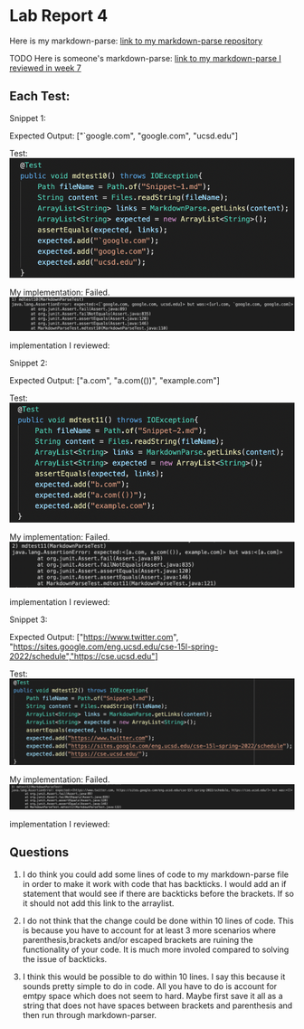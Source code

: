 # Lab Report 4
Here is my markdown-parse:
[link to my markdown-parse repository](https://github.com/janayagarcia/markdown-parser)

TODO
Here is someone's markdown-parse:
[link to my markdown-parse I reviewed in week 7](https://github.com/janayagarcia/markdown-parser)

## Each Test:
Snippet 1: 

Expected Output: ["`google.com", "google.com", "ucsd.edu"]

Test:
![test1](snippet1test.png)

My implementation: Failed.
![test1](mytest1.png)

implementation I reviewed:


Snippet 2:

Expected Output: ["a.com", "a.com(())", "example.com"]

Test: 
![test2](snippet2test.png)

My implementation:
Failed.
![test2fail](mytest2.png)

implementation I reviewed:


Snippet 3: 

Expected Output: ["https://www.twitter.com", "https://sites.google.com/eng.ucsd.edu/cse-15l-spring-2022/schedule","https://cse.ucsd.edu"]

Test:
![test3](snippet3test.png)

My implementation: Failed.
![test3fail](mytest3.png)

implementation I reviewed:

## Questions
1. I do think you could add some lines of code to my markdown-parse file in order to make it work with code that has backticks. I would add an if statement that would see if there are backticks before the brackets. If so it should not add this link to the arraylist.

2. I do not think that the change could be done within 10 lines of code. This is because you have to account for at least 3 more scenarios where parenthesis,brackets and/or escaped brackets are ruining the functionality of your code. It is much more involed compared to solving the issue of backticks.

3. I think this would be possible to do within 10 lines. I say this because it sounds pretty simple to do in code. All you have to do is account for emtpy space which does not seem to hard. Maybe first save it all as a string that does not have spaces between brackets and parenthesis and then run through markdown-parser.